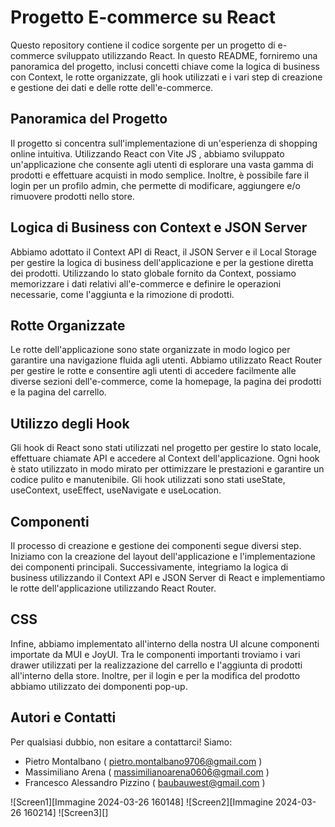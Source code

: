 
# Progetto E-commerce su React

Questo repository contiene il codice sorgente per un progetto di e-commerce sviluppato utilizzando React. In questo README, forniremo una panoramica del progetto, inclusi concetti chiave come la logica di business con Context, le rotte organizzate, gli hook utilizzati e i vari step di creazione e gestione dei dati e delle rotte dell'e-commerce.

## Panoramica del Progetto

Il progetto si concentra sull'implementazione di un'esperienza di shopping online intuitiva. Utilizzando React con Vite JS , abbiamo sviluppato un'applicazione che consente agli utenti di esplorare una vasta gamma di prodotti e effettuare acquisti in modo semplice. Inoltre, è possibile fare il login per un profilo admin, che permette di modificare, aggiungere e/o rimuovere prodotti nello store.

## Logica di Business con Context e JSON Server

Abbiamo adottato il Context API di React, il JSON Server e il Local Storage per gestire la logica di business dell'applicazione e per la gestione diretta dei prodotti. Utilizzando lo stato globale fornito da Context, possiamo memorizzare i dati relativi all'e-commerce e definire le operazioni necessarie, come l'aggiunta e la rimozione di prodotti. 

## Rotte Organizzate

Le rotte dell'applicazione sono state organizzate in modo logico per garantire una navigazione fluida agli utenti. Abbiamo utilizzato React Router per gestire le rotte e consentire agli utenti di accedere facilmente alle diverse sezioni dell'e-commerce, come la homepage, la pagina dei prodotti e la pagina del carrello.

## Utilizzo degli Hook

Gli hook di React sono stati utilizzati nel progetto per gestire lo stato locale, effettuare chiamate API e accedere al Context dell'applicazione. Ogni hook è stato utilizzato in modo mirato per ottimizzare le prestazioni e garantire un codice pulito e manutenibile. Gli hook utilizzati sono stati useState, useContext, useEffect, useNavigate e useLocation.

## Componenti

Il processo di creazione e gestione dei componenti segue diversi step. Iniziamo con la creazione del layout dell'applicazione e l'implementazione dei componenti principali. Successivamente, integriamo la logica di business utilizzando il Context API e JSON Server di React e implementiamo le rotte dell'applicazione utilizzando React Router.

## CSS

Infine, abbiamo implementato all'interno della nostra UI alcune componenti importate da MUI e JoyUI. Tra le componenti importanti troviamo i vari drawer utilizzati per la realizzazione del carrello e l'aggiunta di prodotti all'interno della store. Inoltre, per il login e per la modifica del prodotto abbiamo utilizzato dei domponenti pop-up.

## Autori e Contatti

Per qualsiasi dubbio, non esitare a contattarci!
Siamo:
- Pietro Montalbano ( pietro.montalbano9706@gmail.com )
- Massimiliano Arena ( massimilianoarena0606@gmail.com )
- Francesco Alessandro Pizzino ( baubauwest@gmail.com ) 

![Screen1][Immagine 2024-03-26 160148]
![Screen2][Immagine 2024-03-26 160214]
![Screen3][]
